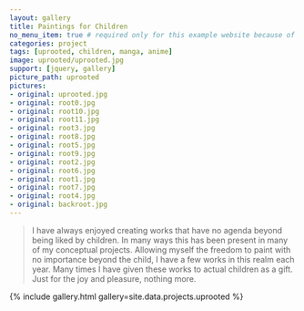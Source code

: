 ```yaml
---
layout: gallery
title: Paintings for Children
no_menu_item: true # required only for this example website because of menu construction
categories: project
tags: [uprooted, children, manga, anime]
image: uprooted/uprooted.jpg
support: [jquery, gallery]
picture_path: uprooted
pictures:
- original: uprooted.jpg
- original: root0.jpg
- original: root10.jpg
- original: root11.jpg
- original: root3.jpg
- original: root8.jpg
- original: root5.jpg
- original: root9.jpg
- original: root2.jpg
- original: root6.jpg
- original: root1.jpg
- original: root7.jpg
- original: root4.jpg
- original: backroot.jpg
---
```

>I have always enjoyed creating works that have no agenda beyond being liked by children. In many ways this has been present in many of my 
conceptual projects.
Allowing myself the freedom to paint with no importance beyond the child, I have a few works in this realm each year.
Many times I have given these works to actual children as a gift.
Just for the joy and pleasure, nothing more.


{% include gallery.html gallery=site.data.projects.uprooted %}
